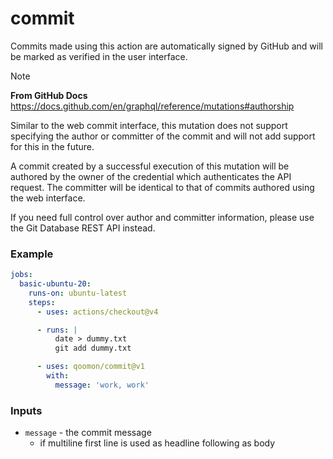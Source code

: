 # commit
Commits made using this action are automatically signed by GitHub and will be marked as verified in the user interface.

> [!NOTE]
> **From GitHub Docs** https://docs.github.com/en/graphql/reference/mutations#authorship
> 
> Similar to the web commit interface, this mutation does not support specifying the author or committer of the commit and will not add support for this in the future.
>
> A commit created by a successful execution of this mutation will be authored by the owner of the credential which authenticates the API request. The committer will be identical to that of commits authored using the web interface.
> 
> If you need full control over author and committer information, please use the Git Database REST API instead.

### Example
```yaml
jobs:
  basic-ubuntu-20:
    runs-on: ubuntu-latest
    steps:
      - uses: actions/checkout@v4

      - runs: |
          date > dummy.txt
          git add dummy.txt

      - uses: qoomon/commit@v1
        with:
          message: 'work, work'
```

### Inputs

- `message` - the commit message
  - if multiline first line is used as headline following as body
